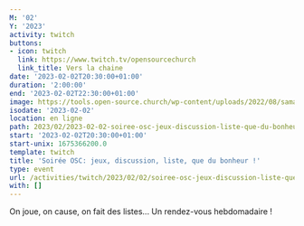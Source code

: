 ```yaml
---
M: '02'
Y: '2023'
activity: twitch
buttons:
- icon: twitch
  link: https://www.twitch.tv/opensourcechurch
  link_title: Vers la chaine
date: '2023-02-02T20:30:00+01:00'
duration: '2:00:00'
end: '2023-02-02T22:30:00+01:00'
image: https://tools.open-source.church/wp-content/uploads/2022/08/samantha-gades-LA6XfeVI5_c-unsplash-scaled.jpg
isodate: '2023-02-02'
location: en ligne
path: 2023/02/2023-02-02-soiree-osc-jeux-discussion-liste-que-du-bonheur.md
start: '2023-02-02T20:30:00+01:00'
start-unix: 1675366200.0
template: twitch
title: 'Soirée OSC: jeux, discussion, liste, que du bonheur !'
type: event
url: /activities/twitch/2023/02/02/soiree-osc-jeux-discussion-liste-que-du-bonheur
with: []
---
```

On joue, on cause, on fait des listes... Un rendez-vous hebdomadaire !